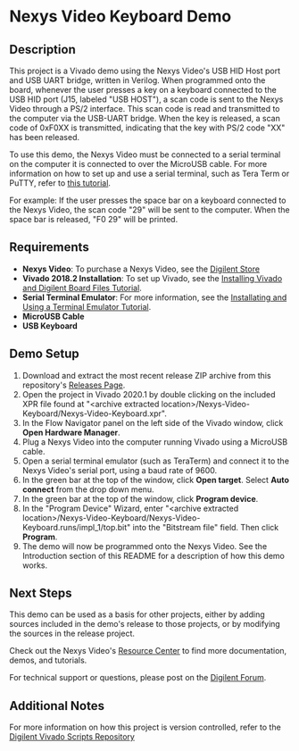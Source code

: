 Nexys Video Keyboard Demo
==============

Description
--------------
This project is a Vivado demo using the Nexys Video's USB HID Host port and USB UART bridge, written in Verilog. When programmed onto the board, whenever the user presses a key on a keyboard connected to the USB HID port (J15, labeled "USB HOST"), a scan code is sent to the Nexys Video through a PS/2 interface. This scan code is read and transmitted to the computer via the USB-UART bridge. When the key is released, a scan code of 0xF0XX is transmitted, indicating that the key with PS/2 code "XX" has been released.

To use this demo, the Nexys Video must be connected to a serial terminal on the computer it is connected to over the MicroUSB cable. For more information on how to set up and use a serial terminal, such as Tera Term or PuTTY, refer to [this tutorial](https://reference.digilentinc.com/learn/programmable-logic/tutorials/tera-term).

For example: If the user presses the space bar on a keyboard connected to the Nexys Video, the scan code "29" will be sent to the computer.  When the space bar is released, "F0 29" will be printed.

Requirements
--------------
* **Nexys Video**: To purchase a Nexys Video, see the [Digilent Store](https://store.digilentinc.com/nexys-video-artix-7-fpga-trainer-board-for-multimedia-applications/)
* **Vivado 2018.2 Installation**: To set up Vivado, see the [Installing Vivado and Digilent Board Files Tutorial](https://reference.digilentinc.com/vivado/installing-vivado/start).
* **Serial Terminal Emulator**: For more information, see the [Installating and Using a Terminal Emulator Tutorial](https://reference.digilentinc.com/learn/programmable-logic/tutorials/tera-term).
* **MicroUSB Cable**
* **USB Keyboard**

Demo Setup
--------------
1. Download and extract the most recent release ZIP archive from this repository's [Releases Page](https://github.com/Digilent/Nexys-Video-Keyboard/releases).
2. Open the project in Vivado 2020.1 by double clicking on the included XPR file found at "\<archive extracted location\>/Nexys-Video-Keyboard/Nexys-Video-Keyboard.xpr".
3. In the Flow Navigator panel on the left side of the Vivado window, click **Open Hardware Manager**.
4. Plug a Nexys Video into the computer running Vivado using a MicroUSB cable.
5. Open a serial terminal emulator (such as TeraTerm) and connect it to the Nexys Video's serial port, using a baud rate of 9600.
6. In the green bar at the top of the window, click **Open target**. Select **Auto connect** from the drop down menu.
7. In the green bar at the top of the window, click **Program device**.
8. In the "Program Device" Wizard, enter "\<archive extracted location\>/Nexys-Video-Keyboard/Nexys-Video-Keyboard.runs/impl_1/top.bit" into the "Bitstream file" field. Then click **Program**.
9. The demo will now be programmed onto the Nexys Video. See the Introduction section of this README for a description of how this demo works.

Next Steps
--------------
This demo can be used as a basis for other projects, either by adding sources included in the demo's release to those projects, or by modifying the sources in the release project.

Check out the Nexys Video's [Resource Center](https://reference.digilentinc.com/reference/programmable-logic/nexys-video/start) to find more documentation, demos, and tutorials.

For technical support or questions, please post on the [Digilent Forum](https://forum.digilentinc.com).

Additional Notes
--------------
For more information on how this project is version controlled, refer to the [Digilent Vivado Scripts Repository](https://github.com/digilent/digilent-vivado-scripts)

<!--- 07/16/2020(bbardi): Validated in hardware with Vivado 2020.1 --->
<!--- 03/12/2019(ArtVVB): Validated in hardware with Vivado 2018.2 --->